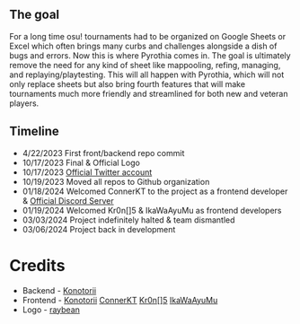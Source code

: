 ## The goal

For a long time osu! tournaments had to be organized on Google Sheets or Excel which often brings many curbs and challenges alongside a dish of bugs and errors. 
Now this is where Pyrothia comes in.
The goal is ultimately remove the need for any kind of sheet like mappooling, refing, managing, and replaying/playtesting. This will all happen with Pyrothia, which will not only replace sheets but also bring fourth features that will make tournaments much more friendly and streamlined for both new and veteran players.

## Timeline

- 4/22/2023 First front/backend repo commit
- 10/17/2023 Final & Official Logo
- 10/17/2023 [Official Twitter account](https://twitter.com/pyrothia_)
- 10/19/2023 Moved all repos to Github organization
- 01/18/2024 Welcomed ConnerKT to the project as a frontend developer & [Official Discord Server](https://discord.gg/T8Q8PtV27t)
- 01/19/2024 Welcomed Kr0n[]5 & IkaWaAyuMu as frontend developers
- 03/03/2024 Project indefinitely halted & team dismantled
- 03/06/2024 Project back in development

# Credits
- Backend - [Konotorii](https://github.com/konotorii)
- Frontend - [Konotorii](https://github.com/konotorii) [ConnerKT](https://github.com/ConnerKT) [Kr0n[]5](https://github.com/didcreetsadgoku500) [IkaWaAyuMu](https://github.com/ikawaayumu)
- Logo - [raybean](https://raybeans.carrd.co/)
